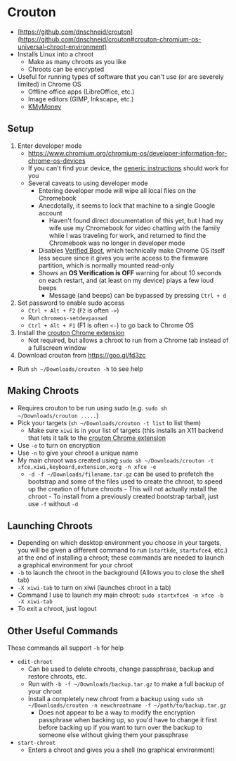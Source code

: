 ﻿Crouton
=======

 - [https://github.com/dnschneid/crouton](https://github.com/dnschneid/crouton#crouton-chromium-os-universal-chroot-environment)
 - Installs Linux into a chroot
	 - Make as many chroots as you like
	 - Chroots can be encrypted
 - Useful for running types of software that you can't use (or are severely limited) in Chrome OS
	 - Offline office apps (LibreOffice, etc.)
	 - Image editors (GIMP, Inkscape, etc.)
	 - [KMyMoney](https://kmymoney.org/)

Setup
-----

 1. Enter developer mode
	 - https://www.chromium.org/chromium-os/developer-information-for-chrome-os-devices
	 - If you can't find your device, the [generic instructions](https://www.chromium.org/a/chromium.org/dev/chromium-os/developer-information-for-chrome-os-devices/generic) should work for you
	 - Several caveats to using developer mode
		 - Entering developer mode will wipe all local files on the Chromebook
		 - Anecdotally, it seems to lock that machine to a single Google account
			 - Haven't found direct documentation of this yet, but I had my wife use my Chromebook for video chatting with the family while I was traveling for work, and returned to find the Chromebook was no longer in developer mode
		 - Disables [Verified Boot](https://www.chromium.org/chromium-os/chromiumos-design-docs/verified-boot), which technically make Chrome OS itself less secure since it gives you write access to the firmware partition, which is normally mounted read-only
		 - Shows an **OS Verification is OFF** warning for about 10 seconds on each restart, and (at least on my device) plays a few loud beeps
			 - Message (and beeps) can be bypassed by pressing `Ctrl + d`
 2. Set password to enable sudo access
	 - `Ctrl + Alt + F2` (`F2` is often `->`)
	 - Run `chromeos-setdevpasswd`
	 - `Ctrl + Alt + F1` (F1 is often `<-`) to go back to Chrome OS
 3. Install the [crouton Chrome extension](https://goo.gl/OVQOEt)
	 - Not required, but allows a chroot to run from a Chrome tab instead of a fullscreen window
 4. Download crouton from https://goo.gl/fd3zc
   - Run `sh ~/Downloads/crouton -h` to see help

Making Chroots
--------------

 - Requires crouton to be run using sudo (e.g. `sudo sh ~/Downloads/crouton .....`)
 - Pick your targets (`sh ~/Downloads/crouton -t list` to list them)
	 - Make sure `xiwi` is in your list of targets (this installs an X11 backend that lets it talk to the [crouton Chrome extension](https://goo.gl/OVQOEt)
 - Use `-e` to turn on encryption
 - Use `-n` to give your chroot a unique name
 - My main chroot was created using `sudo sh ~/Downloads/crouton -t xfce,xiwi,keyboard,extension,xorg -n xfce -e`
	 - `-d -f ~/Downloads/filename.tar.gz` can be used to prefetch the bootstrap and some of the files used to create the chroot, to speed up the creation of future chroots
			 - This will not actually install the chroot
			 - To install from a previously created bootstrap tarball, just use `-f` without `-d`

Launching Chroots
-----------------

- Depending on which desktop environment you choose in your targets, you will be given a different command to run (`startkde`, `startxfce4`, etc.) at the end of installing a chroot; these commands are needed to launch a graphical environment for your chroot
- `-b` to launch the chroot in the background (Allows you to close the shell tab)
- `-X xiwi-tab` to turn on xiwi (launches chroot in a tab)
- Command I use to launch my main chroot: `sudo startxfce4 -n xfce -b -X xiwi-tab`
- To exit a chroot, just logout

Other Useful Commands
---------------------

These commands all support `-h` for help

- `edit-chroot`
	- Can be used to delete chroots, change passphrase, backup and restore chroots, etc.
	- Run with `-b -f ~/Downloads/backup.tar.gz` to make a full backup of your chroot
	- Install a completely new chroot from a backup using `sudo sh ~/Downloads/crouton -n newchrootname -f ~/path/to/backup.tar.gz`
		- Does not appear to be a way to modify the encryption passphrase when backing up, so you'd have to change it first before backing up if you want to turn over the backup to someone else without giving them your passphrase
- `start-chroot`
	- Enters a chroot and gives you a shell (no graphical environment)
